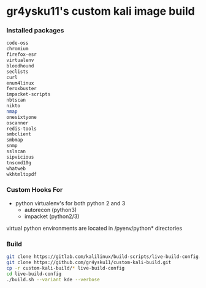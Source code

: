 # gr4ysku11's custom kali image build

### Installed packages
```bash
code-oss
chromium
firefox-esr
virtualenv
bloodhound
seclists
curl
enum4linux
feroxbuster
impacket-scripts
nbtscan
nikto
nmap
onesixtyone
oscanner
redis-tools
smbclient
smbmap
snmp
sslscan
sipvicious
tnscmd10g
whatweb
wkhtmltopdf
```
### Custom Hooks For
- python virtualenv's for both python 2 and 3
  - autorecon (python3)
  - impacket (python2/3)

virtual python environments are located in /pyenv/python\* directories
  
  ### Build
```bash
git clone https://gitlab.com/kalilinux/build-scripts/live-build-config.git
git clone https://github.com/gr4ysku11/custom-kali-build.git
cp -r custom-kali-build/* live-build-config
cd live-build-config
./build.sh --variant kde --verbose
```
